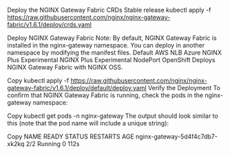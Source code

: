 Deploy the NGINX Gateway Fabric CRDs
Stable release
kubectl apply -f https://raw.githubusercontent.com/nginx/nginx-gateway-fabric/v1.6.1/deploy/crds.yaml

Deploy NGINX Gateway Fabric
Note:
By default, NGINX Gateway Fabric is installed in the nginx-gateway namespace. You can deploy in another namespace by modifying the manifest files.
Default
AWS NLB
Azure
NGINX Plus
Experimental
NGINX Plus Experimental
NodePort
OpenShift
Deploys NGINX Gateway Fabric with NGINX OSS.

Copy
kubectl apply -f https://raw.githubusercontent.com/nginx/nginx-gateway-fabric/v1.6.1/deploy/default/deploy.yaml
Verify the Deployment
To confirm that NGINX Gateway Fabric is running, check the pods in the nginx-gateway namespace:

Copy
kubectl get pods -n nginx-gateway
The output should look similar to this (note that the pod name will include a unique string):

Copy
NAME READY STATUS RESTARTS AGE
nginx-gateway-5d4f4c7db7-xk2kq 2/2 Running 0 112s
